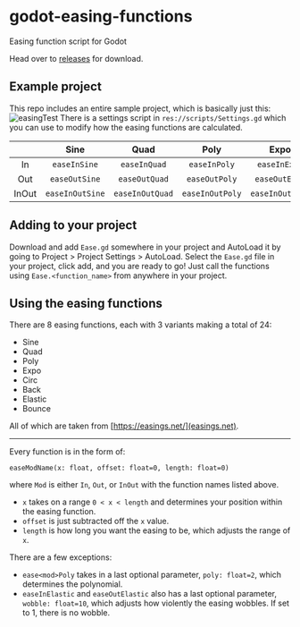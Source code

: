 # godot-easing-functions
Easing function script for Godot

Head over to [releases](https://github.com/RanDumSocks/godot-easing-functions/releases/latest) for download.

## Example project
This repo includes an entire sample project, which is basically just this:
![easingTest](https://user-images.githubusercontent.com/23219465/80032261-c51e8680-849f-11ea-8ada-07ac9f3e4629.gif)
There is a settings script in `res://scripts/Settings.gd` which you can use to modify how the easing functions are calculated.

||Sine|Quad|Poly|Expo|Circ|Back|Elastic|Bounce|
|:---:|:---:|:---:|:---:|:---:|:---:|:---:|:---:|:---:|
|In|`easeInSine`|`easeInQuad`|`easeInPoly`|`easeInExpo`|`easeInCirc`|`easeInBack`|`easeInElastic`|`easeInBounce`|
|Out|`easeOutSine`|`easeOutQuad`|`easeOutPoly`|`easeOutExpo`|`easeOutCirc`|`easeOutBack`|`easeOutElastic`|`easeOutBounce`|
|InOut|`easeInOutSine`|`easeInOutQuad`|`easeInOutPoly`|`easeInOutExpo`|`easeInOutCirc`|`easeInOutBack`|`easeInOutElastic`|`easeInOutBounce`|

## Adding to your project
Download and add `Ease.gd` somewhere in your project and AutoLoad it by going to Project > Project Settings > AutoLoad. Select the `Ease.gd` file in your project, click add, and you are ready to go! Just call the functions using `Ease.<function_name>` from anywhere in your project.

## Using the easing functions
There are 8 easing functions, each with 3 variants making a total of 24:
* Sine
* Quad
* Poly
* Expo
* Circ
* Back
* Elastic
* Bounce

All of which are taken from [https://easings.net/](easings.net).

---
Every function is in the form of:
```gdscript
easeModName(x: float, offset: float=0, length: float=0)
```
where `Mod` is either `In`, `Out`, or `InOut` with the function names listed above.
* `x` takes on a range `0 < x < length` and determines your position within the easing function.
* `offset` is just subtracted off the `x` value.
* `length` is how long you want the easing to be, which adjusts the range of `x`.

There are a few exceptions:
* `ease<mod>Poly` takes in a last optional parameter, `poly: float=2`, which determines the polynomial.
* `easeInElastic` and `easeOutElastic` also has a last optional parameter, `wobble: float=10`, which adjusts how violently the easing wobbles. If set to 1, there is no wobble.
